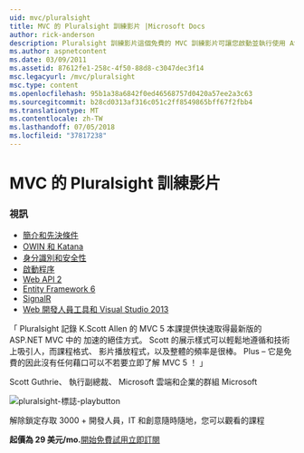 ```yaml
---
uid: mvc/pluralsight
title: MVC 的 Pluralsight 訓練影片 |Microsoft Docs
author: rick-anderson
description: Pluralsight 訓練影片這個免費的 MVC 訓練影片可讓您啟動並執行使用 ASP.NET MVC。 它涵蓋了從開發所設定的所有項目...
ms.author: aspnetcontent
ms.date: 03/09/2011
ms.assetid: 87612fe1-258c-4f50-88d8-c3047dec3f14
msc.legacyurl: /mvc/pluralsight
msc.type: content
ms.openlocfilehash: 95b1a38a6842f0ed46568757d0420a57ee2a3c63
ms.sourcegitcommit: b28cd0313af316c051c2ff8549865bff67f2fbb4
ms.translationtype: MT
ms.contentlocale: zh-TW
ms.lasthandoff: 07/05/2018
ms.locfileid: "37817238"
---
```

<a name="mvc-video-training-from-pluralsight"></a>MVC 的 Pluralsight 訓練影片
====================
### <a name="videos"></a>視訊

- [簡介和先決條件](https://pluralsight.com/training/Player?author=scott-allen&name=aspdotnet-mvc5-fundamentals-m1-introduction&mode=live&clip=0&course=aspdotnet-mvc5-fundamentals)
- [OWIN 和 Katana](https://pluralsight.com/training/Player?author=scott-allen&name=aspdotnet-mvc5-fundamentals-m2-katana&mode=live&clip=0&course=aspdotnet-mvc5-fundamentals)
- [身分識別和安全性](https://pluralsight.com/training/Player?author=scott-allen&name=aspdotnet-mvc5-fundamentals-m3-identity&mode=live&clip=0&course=aspdotnet-mvc5-fundamentals)
- [啟動程序](https://pluralsight.com/training/Player?author=scott-allen&name=aspdotnet-mvc5-fundamentals-m4-bootstrap&mode=live&clip=0&course=aspdotnet-mvc5-fundamentals)
- [Web API 2](https://pluralsight.com/training/Player?author=scott-allen&name=aspdotnet-mvc5-fundamentals-m5-webapi2&mode=live&clip=0&course=aspdotnet-mvc5-fundamentals)
- [Entity Framework 6](https://pluralsight.com/training/Player?author=scott-allen&name=aspdotnet-mvc5-fundamentals-m6-ef6&mode=live&clip=0&course=aspdotnet-mvc5-fundamentals)
- [SignalR](https://pluralsight.com/training/Player?author=scott-allen&name=aspdotnet-mvc5-fundamentals-m7-signalr&mode=live&clip=0&course=aspdotnet-mvc5-fundamentals)
- [Web 開發人員工具和 Visual Studio 2013](https://pluralsight.com/training/Player?author=scott-allen&name=aspdotnet-mvc5-fundamentals-m8-visualstudio&mode=live&clip=0&course=aspdotnet-mvc5-fundamentals)


「 Pluralsight 記錄 K.Scott Allen 的 MVC 5 本課提供快速取得最新版的 ASP.NET MVC 中的 加速的絕佳方式。 Scott 的展示樣式可以輕鬆地遵循和技術上吸引人，而課程格式、 影片播放程式，以及整體的頻率是很棒。 Plus – 它是免費的因此沒有任何藉口可以不若要立即了解 MVC 5 ！ 」

Scott Guthrie、 執行副總裁、 Microsoft 雲端和企業的群組 Microsoft


![pluralsight-標誌-playbutton](pluralsight/_static/image1.png)

解除鎖定存取 3000 + 開發人員，IT 和創意隨時隨地，您可以觀看的課程

**起價為 29 美元/mo.**[開始免費試用](https://pluralsight.com/microsoft/OLT/subscribe/Subscribe1.aspx?freetrial=true&planHint=Monthly&utm_source=microsoft&utm_medium=sponsored-page&utm_content=aspdotnet-mvc5-fundamentals&utm_campaign=microsoft-sponsored-course)[立即訂閱](https://pluralsight.com/microsoft/olt/subscriptions.aspx?utm_source=microsoft&utm_medium=sponsored-page&utm_content=aspdotnet-mvc5-fundamentals&utm_campaign=microsoft-sponsored-course)
